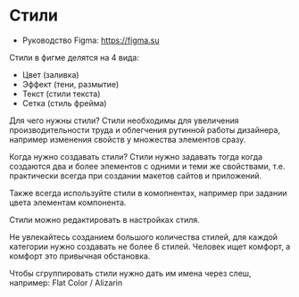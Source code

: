 # Стили
* Руководство Figma: https://figma.su

Стили в фигме делятся на 4 вида:
* Цвет (заливка)
* Эффект (тени, размытие)
* Текст (стили текста)
* Сетка (стиль фрейма)

Для чего нужны стили? Стили необходимы для увеличения производительности труда и облегчения рутинной работы дизайнера, например изменения свойств у множества элементов сразу.

Когда нужно создавать стили? Стили нужно задавать тогда когда создаются два и более элементов с одними и теми же свойствами, т.е. практически всегда при создании макетов сайтов и приложений.

Также всегда используйте стили в комопнентах, например при задании цвета элементам компонента.

Стили можно редактировать в настройках стиля.

Не увлекайтесь созданием большого количества стилей, для каждой категории нужно создавать не более 6 стилей. Человек ищет комфорт, а комфорт это привычная обстановка.

Чтобы сгруппировать стили нужно дать им имена через слеш, например: Flat Color / Alizarin
